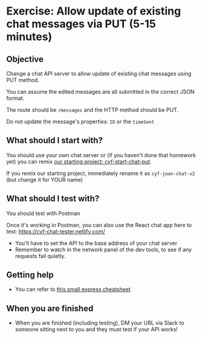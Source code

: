 # Exercise: Allow update of existing chat messages via PUT (5-15 minutes)

## Objective
Change a chat API server to allow update of existing chat messages using PUT method.

You can assume the edited messages are all submitted in the correct JSON format.

The route should be `/messages` and the HTTP method should be PUT.

Do not update the message's properties: `ID` or the `timeSent`

## What should I start with?
You should use your own chat server or (if you haven't done that homework yet) you can remix [our starting project: cyf-start-chat-put](https://glitch.com/~cyf-start-chat-put).

If you remix our starting project, immediately rename it as `cyf-joan-chat-v2` (but change it for YOUR name)

## What should I test with?

You should test with Postman

Once it's working in Postman, you can also use the React chat app here to test: https://cyf-chat-tester.netlify.com/
* You'll have to set the API to the base address of your chat server
* Remember to watch in the network panel of the dev tools, to see if any requests fail quietly.

## Getting help

* You can refer to [this small express cheatsheet](express-cheatsheet.md)

## When you are finished
* When you are finished (including testing), DM your URL via Slack to someone sitting next to you and they must test if your API works!
